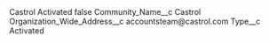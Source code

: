 <?xml version="1.0" encoding="UTF-8"?>
<CustomMetadata xmlns="http://soap.sforce.com/2006/04/metadata" xmlns:xsi="http://www.w3.org/2001/XMLSchema-instance" xmlns:xsd="http://www.w3.org/2001/XMLSchema">
    <label>Castrol Activated</label>
    <protected>false</protected>
    <values>
        <field>Community_Name__c</field>
        <value xsi:type="xsd:string">Castrol</value>
    </values>
    <values>
        <field>Organization_Wide_Address__c</field>
        <value xsi:type="xsd:string">accountsteam@castrol.com</value>
    </values>
    <values>
        <field>Type__c</field>
        <value xsi:type="xsd:string">Activated</value>
    </values>
</CustomMetadata>
